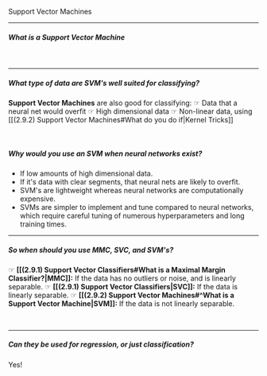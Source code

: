 Support Vector Machines 

---

##### What is a Support Vector Machine




<br>

---
##### What type of data are SVM's well suited for classifying? 

**Support Vector Machines** are also good for classifying: 
☞ Data that a neural net would overfit
☞ High dimensional data
☞ Non-linear data, using [[(2.9.2) Support Vector Machines#What do you do if|Kernel Tricks]]

<br>

##### Why would you use an SVM when neural networks exist? 

- If low amounts of high dimensional data.
- If it's data with clear segments, that neural nets are likely to overfit. 
- SVM's are lightweight whereas neural networks are computationally expensive.
- SVMs are simpler to implement and tune compared to neural networks, which require careful tuning of numerous hyperparameters and long training times.

---

##### So when should you use MMC, SVC, and SVM's?  

☞ **[[(2.9.1) Support Vector Classifiers#What is a Maximal Margin Classifier?|MMC]]:** If the data has no outliers or noise, and is linearly separable.
☞ **[[(2.9.1) Support Vector Classifiers|SVC]]:** If the data is linearly separable.
☞ **[[(2.9.2) Support Vector Machines#^What is a Support Vector Machine|SVM]]:** If the data is not linearly separable.

<br>

---

##### Can they be used for regression, or just classification? 

Yes!